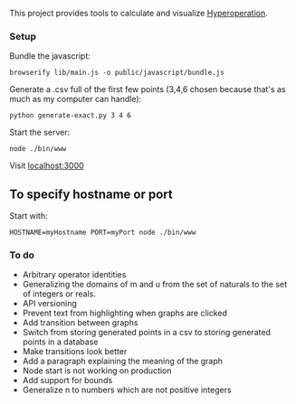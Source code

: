 This project provides tools to calculate and visualize [Hyperoperation](https://en.wikipedia.org/wiki/Hyperoperation). 

### Setup

Bundle the javascript:
```shell
browserify lib/main.js -o public/javascript/bundle.js
```

Generate a .csv full of the first few points (3,4,6 chosen because that's as much as my computer can handle):
```shell
python generate-exact.py 3 4 6
```

Start the server:
```shell
node ./bin/www
```

Visit [localhost:3000](http://localhost:3000)


## To specify hostname or port

Start with:
```shell
HOSTNAME=myHostname PORT=myPort node ./bin/www
```

### To do

- Arbitrary operator identities
- Generalizing the domains of m and u from the set of naturals to the set of integers or reals.
- API versioning
- Prevent text from highlighting when graphs are clicked
- Add transition between graphs
- Switch from storing generated points in a csv to storing generated points in a database
- Make transitions look better
- Add a paragraph explaining the meaning of the graph
- Node start is not working on production
- Add support for bounds
- Generalize n to numbers which are not positive integers